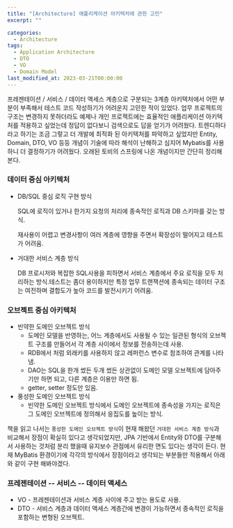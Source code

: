 ```yaml
---
title: "[Architecture] 애플리케이션 아키텍처에 관한 고민"
excerpt: ""

categories:
  - Architecture
tags:
  - Application Architecture
  - DTO
  - VO
  - Domain Model
last_modified_at: 2023-03-21T00:00:00
---
```



프레젠테이션 / 서비스 / 데이터 액세스 계층으로 구분되는 3계층 아키텍처에서 어떤 부분이 부족해서 테스트 코드 작성하기가 어려운지 고민한 적이 있었다.
업무 프로젝트의 구조는 변경하지 못하더라도 예제나 개인 프로젝트에는 효율적인 애플리케이션 아키텍처를 적용하고 싶었는데 정답이 없다보니 검색으로도 답을 얻기가 어려웠다. 
트렌디하다 라고 하기는 조금 그렇고 더 개발에 최적화 된 아키텍처를 파악하고 싶었지만 Entity, Domain, DTO, VO 등등 개념이 기술에 따라 해석이 난해하고 심지어 Mybatis를 사용하니 더 결정하기가 어려웠다. 오래된 토비의 스프링에 나온 개념이지만 간단히 정리해 본다.

### 데이터 중심 아키텍처

- DB/SQL 중심 로직 구현 방식
    
    SQL에 로직이 있거나 한가지 요청의 처리에 종속적인 로직과 DB 스키마를 갖는 방식. 
    
    재사용이 어렵고 변경사항이 여러 계층에 영향을 주면서 확장성이 떨어지고 테스트가 어려움.
    
- 거대한 서비스 계층 방식
    
    DB 프로시저와 복잡한 SQL사용을 피하면서 서비스 계층에서 주요 로직을 모두 처리하는 방식.테스트는 좀더 용이하지만 특정 업무 트랜잭션에 종속되는 데이터 구조는 여전하며 결합도가 높아 코드를 발전시키기 어려움.
    

### 오브젝트 중심 아키텍처

- 빈약한 도메인 오브젝트 방식
    - 도메인 모델을 반영하는, 어느 계층에서도 사용될 수 있는 일관된 형식의 오브젝트 구조를 만들어서 각 계층 사이에서 정보를 전송하는데 사용.
    - RDB에서 처럼 외래키를 사용하지 않고 레퍼런스 변수로 참조하여 관계를 나타냄.
    - DAO는 SQL을 한개 썼든 두개 썼든 상관없이 도메인 모델 오브젝트에 담아주기만 하면 되고, 다른 계층은 이용만 하면 됨.
    - getter, setter 정도만 있음.
- 풍성한 도메인 오브젝트 방식
    - 빈약한 도메인 오브젝트 방식에서 도메인 오브젝트에 종속성을 가지는 로직은 그 도메인 오브젝트에 정의해서 응집도를 높이는 방식.
    

책을 읽고 나서는 `풍성한 도메인 오브젝트 방식`이 현재 해왔던 `거대한 서비스 계층 방식`과 비교해서 장점이 확실히 있다고 생각되었지만, JPA 기반에서 Entity와 DTO를 구분해서 사용하는 것처럼 분리 했을때 유지보수 관점에서 유리한 면도 있다는 생각이 든다.
현재 MyBatis 환경이기에 각각의 방식에서 장점이라고 생각되는 부분들만 적용해서 아래와 같이 구현 해봐야겠다.

### 프레젠테이션 -<VO>- 서비스 -<DTO>- 데이터 액세스

- VO - 프레젠테이션과 서비스 계층 사이에 주고 받는 용도로 사용.
- DTO - 서비스 계층과 데이터 액세스 계층간에 변경이 가능하면서 종속적인 로직을 포함하는 변형된 오브젝트.